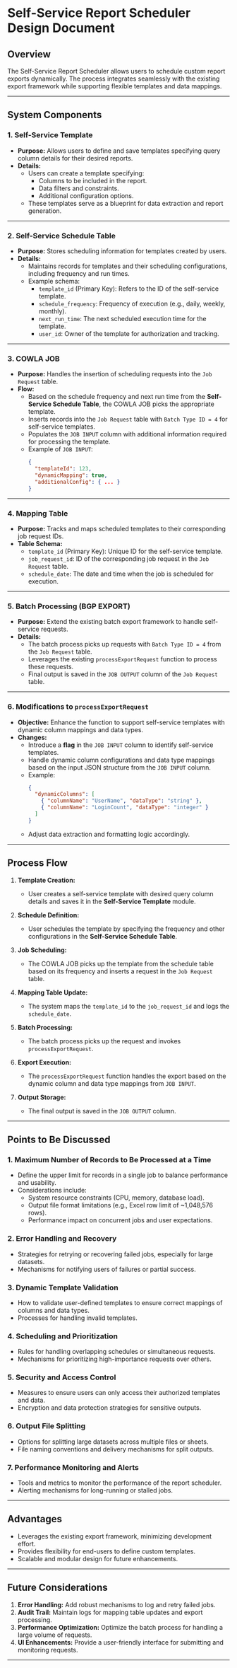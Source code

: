 
# **Self-Service Report Scheduler Design Document**

## **Overview**
The Self-Service Report Scheduler allows users to schedule custom report exports dynamically. The process integrates seamlessly with the existing export framework while supporting flexible templates and data mappings.

---

## **System Components**

### 1. **Self-Service Template**
   - **Purpose:** Allows users to define and save templates specifying query column details for their desired reports.
   - **Details:**
     - Users can create a template specifying:
       - Columns to be included in the report.
       - Data filters and constraints.
       - Additional configuration options.
     - These templates serve as a blueprint for data extraction and report generation.

---

### 2. **Self-Service Schedule Table**
   - **Purpose:** Stores scheduling information for templates created by users.
   - **Details:**
     - Maintains records for templates and their scheduling configurations, including frequency and run times.
     - Example schema:
       - `template_id` (Primary Key): Refers to the ID of the self-service template.
       - `schedule_frequency`: Frequency of execution (e.g., daily, weekly, monthly).
       - `next_run_time`: The next scheduled execution time for the template.
       - `user_id`: Owner of the template for authorization and tracking.

---

### 3. **COWLA JOB**
   - **Purpose:** Handles the insertion of scheduling requests into the `Job Request` table.
   - **Flow:**
     - Based on the schedule frequency and next run time from the **Self-Service Schedule Table**, the COWLA JOB picks the appropriate template.
     - Inserts records into the `Job Request` table with `Batch Type ID = 4` for self-service templates.
     - Populates the `JOB INPUT` column with additional information required for processing the template.
     - Example of `JOB INPUT`:  
       ```json
       {
         "templateId": 123,
         "dynamicMapping": true,
         "additionalConfig": { ... }
       }
       ```

---

### 4. **Mapping Table**
   - **Purpose:** Tracks and maps scheduled templates to their corresponding job request IDs.
   - **Table Schema:**
     - `template_id` (Primary Key): Unique ID for the self-service template.
     - `job_request_id`: ID of the corresponding job request in the `Job Request` table.
     - `schedule_date`: The date and time when the job is scheduled for execution.

---

### 5. **Batch Processing (BGP EXPORT)**
   - **Purpose:** Extend the existing batch export framework to handle self-service requests.
   - **Details:**
     - The batch process picks up requests with `Batch Type ID = 4` from the `Job Request` table.
     - Leverages the existing `processExportRequest` function to process these requests.
     - Final output is saved in the `JOB OUTPUT` column of the `Job Request` table.

---

### 6. **Modifications to `processExportRequest`**
   - **Objective:** Enhance the function to support self-service templates with dynamic column mappings and data types.
   - **Changes:**
     - Introduce a **flag** in the `JOB INPUT` column to identify self-service templates.
     - Handle dynamic column configurations and data type mappings based on the input JSON structure from the `JOB INPUT` column.
     - Example:
       ```json
       {
         "dynamicColumns": [
           { "columnName": "UserName", "dataType": "string" },
           { "columnName": "LoginCount", "dataType": "integer" }
         ]
       }
       ```
     - Adjust data extraction and formatting logic accordingly.

---

## **Process Flow**

1. **Template Creation:**
   - User creates a self-service template with desired query column details and saves it in the **Self-Service Template** module.

2. **Schedule Definition:**
   - User schedules the template by specifying the frequency and other configurations in the **Self-Service Schedule Table**.

3. **Job Scheduling:**
   - The COWLA JOB picks up the template from the schedule table based on its frequency and inserts a request in the `Job Request` table.

4. **Mapping Table Update:**
   - The system maps the `template_id` to the `job_request_id` and logs the `schedule_date`.

5. **Batch Processing:**
   - The batch process picks up the request and invokes `processExportRequest`.

6. **Export Execution:**
   - The `processExportRequest` function handles the export based on the dynamic column and data type mappings from `JOB INPUT`.

7. **Output Storage:**
   - The final output is saved in the `JOB OUTPUT` column.

---

## **Points to Be Discussed**

### 1. **Maximum Number of Records to Be Processed at a Time**
   - Define the upper limit for records in a single job to balance performance and usability.
   - Considerations include:
     - System resource constraints (CPU, memory, database load).
     - Output file format limitations (e.g., Excel row limit of ~1,048,576 rows).
     - Performance impact on concurrent jobs and user expectations.

### 2. **Error Handling and Recovery**
   - Strategies for retrying or recovering failed jobs, especially for large datasets.
   - Mechanisms for notifying users of failures or partial success.

### 3. **Dynamic Template Validation**
   - How to validate user-defined templates to ensure correct mappings of columns and data types.
   - Processes for handling invalid templates.

### 4. **Scheduling and Prioritization**
   - Rules for handling overlapping schedules or simultaneous requests.
   - Mechanisms for prioritizing high-importance requests over others.

### 5. **Security and Access Control**
   - Measures to ensure users can only access their authorized templates and data.
   - Encryption and data protection strategies for sensitive outputs.

### 6. **Output File Splitting**
   - Options for splitting large datasets across multiple files or sheets.
   - File naming conventions and delivery mechanisms for split outputs.

### 7. **Performance Monitoring and Alerts**
   - Tools and metrics to monitor the performance of the report scheduler.
   - Alerting mechanisms for long-running or stalled jobs.

---

## **Advantages**
- Leverages the existing export framework, minimizing development effort.
- Provides flexibility for end-users to define custom templates.
- Scalable and modular design for future enhancements.

---

## **Future Considerations**
1. **Error Handling:** Add robust mechanisms to log and retry failed jobs.
2. **Audit Trail:** Maintain logs for mapping table updates and export processing.
3. **Performance Optimization:** Optimize the batch process for handling a large volume of requests.
4. **UI Enhancements:** Provide a user-friendly interface for submitting and monitoring requests.

---
